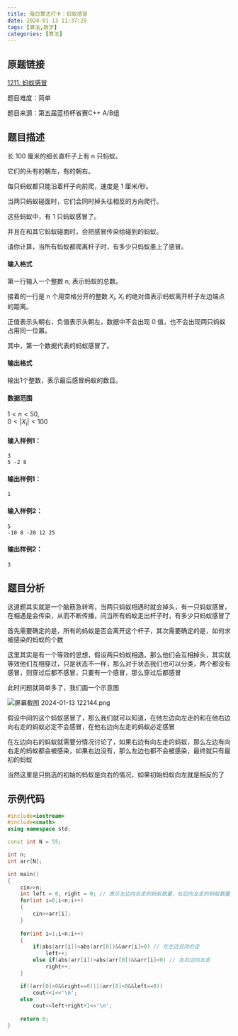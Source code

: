 ```yaml
---
title: 每日算法打卡：蚂蚁感冒
date: 2024-01-13 11:37:29
tags: [算法,数学]
categories: [算法]
---
```


## 原题链接

[1211. 蚂蚁感冒](https://www.acwing.com/problem/content/1213/)

题目难度：简单

题目来源：第五届蓝桥杯省赛C++ A/B组

## 题目描述

长 100 厘米的细长直杆子上有 n 只蚂蚁。

它们的头有的朝左，有的朝右。

每只蚂蚁都只能沿着杆子向前爬，速度是 1 厘米/秒。

当两只蚂蚁碰面时，它们会同时掉头往相反的方向爬行。

这些蚂蚁中，有 1 只蚂蚁感冒了。

并且在和其它蚂蚁碰面时，会把感冒传染给碰到的蚂蚁。

请你计算，当所有蚂蚁都爬离杆子时，有多少只蚂蚁患上了感冒。

#### 输入格式

第一行输入一个整数 n, 表示蚂蚁的总数。

接着的一行是 n 个用空格分开的整数 $X_i$, $X_i$ 的绝对值表示蚂蚁离开杆子左边端点的距离。

正值表示头朝右，负值表示头朝左，数据中不会出现 0 值，也不会出现两只蚂蚁占用同一位置。

其中，第一个数据代表的蚂蚁感冒了。

#### 输出格式

输出1个整数，表示最后感冒蚂蚁的数目。

#### 数据范围

$1<n<50$,  
$0 < |X_i| < 100$

#### 输入样例1：

```
3
5 -2 8 
```

#### 输出样例1：

```
1 
```

#### 输入样例2：

```
5
-10 8 -20 12 25 
```

#### 输出样例2：

```
3 
```

## 题目分析

这道题其实就是一个脑筋急转弯，当两只蚂蚁相遇时就会掉头，有一只蚂蚁感冒，在相遇是会传染，从而不断传播，问当所有蚂蚁走出杆子时，有多少只蚂蚁感冒了

首先需要确定的是，所有的蚂蚁是否会离开这个杆子，其次需要确定的是，如何求被感染的蚂蚁的个数

这里其实是有一个等效的思想，假设两只蚂蚁相遇，那么他们会互相掉头，其实就等效他们互相穿过，只是状态不一样，那么对于状态我们也可以分类，两个都没有感冒，则穿过后都不感冒，只要有一个感冒，那么穿过后都感冒

此时问题就简单多了，我们画一个示意图

![屏幕截图 2024-01-13 122144.png](https://s2.loli.net/2024/01/13/lBMxgOAmzp4Rrcw.png)

假设中间的这个蚂蚁感冒了，那么我们就可以知道，在他左边向左走的和在他右边向右走的蚂蚁必定不会感冒，在他右边向左走的蚂蚁必定感冒

在左边向右的蚂蚁就需要分情况讨论了，如果右边有向左走的蚂蚁，那么左边有向右走的蚂蚁都会被感染，如果右边没有，那么左边也都不会被感染，最终就只有最初的蚂蚁

当然这里是只挑选的初始的蚂蚁是向右的情况，如果初始蚂蚁向左就是相反的了

## 示例代码

```cpp
#include<iostream>
#include<cmath>
using namespace std;

const int N = 55;

int n;
int arr[N];

int main()
{
    cin>>n;
    int left = 0, right = 0; // 表示左边向右走的蚂蚁数量，右边向左走的蚂蚁数量
    for(int i=0;i<n;i++)
    {
        cin>>arr[i];
    }
    
    for(int i=1;i<n;i++)
    {
        if(abs(arr[i])<abs(arr[0])&&arr[i]>0) // 在左边且向右走
            left++;
        else if(abs(arr[i])>abs(arr[0])&&arr[i]<0) // 在右边向左走
            right++;
    }

    if((arr[0]>0&&right==0)||(arr[0]<0&&left==0))
		cout<<1<<'\n';
    else
        cout<<left+right+1<<'\n';
        
    return 0;
}
```

